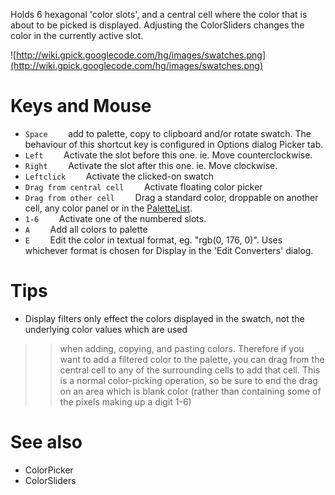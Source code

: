 Holds 6 hexagonal 'color slots', and a central cell where the color that is about to be picked is displayed.
Adjusting the ColorSliders changes the color in the currently active slot.

![http://wiki.gpick.googlecode.com/hg/images/swatches.png](http://wiki.gpick.googlecode.com/hg/images/swatches.png)

# Keys and Mouse #

  * `Space    ` add to palette, copy to clipboard and/or rotate swatch. The behaviour of this shortcut key is configured in Options dialog Picker tab.
  * `Left    ` Activate the slot before this one. ie. Move counterclockwise.
  * `Right    ` Activate the slot after this one. ie. Move clockwise.
  * `Leftclick    ` Activate the clicked-on swatch
  * `Drag from central cell    ` Activate floating color picker
  * `Drag from other cell    ` Drag a standard color, droppable on another cell, any color panel or in the [PaletteList](PaletteList.md).
  * `1-6    ` Activate one of the numbered slots.
  * `A    ` Add all colors to palette
  * `E    ` Edit the color in textual format, eg. "rgb(0, 176, 0)". Uses whichever format is chosen for Display in the 'Edit Converters' dialog.

# Tips #

  * Display filters only effect the colors displayed in the swatch, not the underlying color values which are used
> > when adding, copying, and pasting colors. Therefore if you want to add a filtered color to the palette, you can drag from the central cell
> > to any of the surrounding cells to add that cell. This is a normal color-picking operation, so be sure to end the drag
> > on an area which is blank color (rather than containing some of the pixels making up a digit 1-6)


# See also #

  * ColorPicker
  * ColorSliders